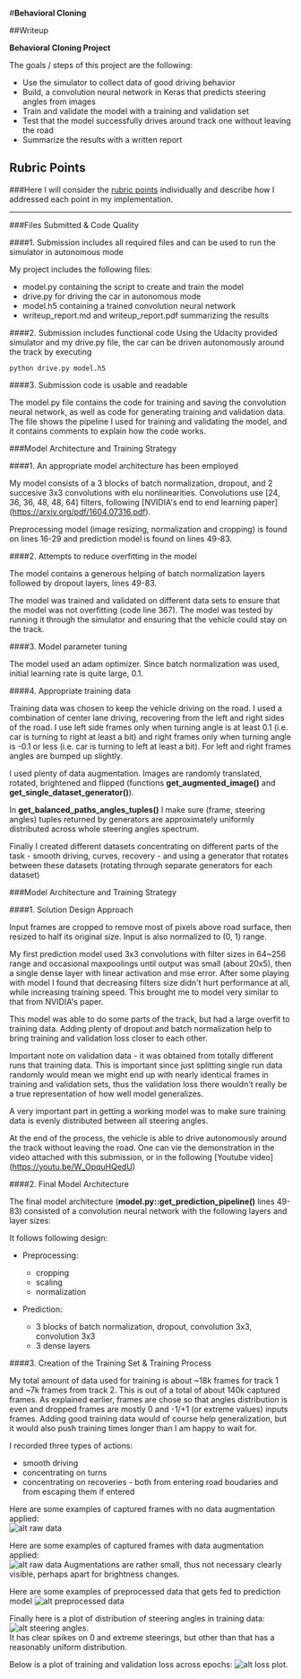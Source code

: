 #**Behavioral Cloning** 

##Writeup

**Behavioral Cloning Project**

The goals / steps of this project are the following:
* Use the simulator to collect data of good driving behavior
* Build, a convolution neural network in Keras that predicts steering angles from images
* Train and validate the model with a training and validation set
* Test that the model successfully drives around track one without leaving the road
* Summarize the results with a written report


[//]: # (Image References)

[model_image]: ./model.png "Model"
[raw_data]: ./examples/raw_data.png "Raw data"
[augmented_data]: ./examples/augmented_data.png "Augmented data"
[preprocessed_data]: ./examples/preprocessed_data.png "Preprocessed data"
[steering_angles_distribution]: ./examples/steering_angles_distribution.png "Steering angles distribution"
[loss_plot]: ./examples/loss_plot.png "Loss plot"

## Rubric Points
###Here I will consider the [rubric points](https://review.udacity.com/#!/rubrics/432/view) individually and describe how I addressed each point in my implementation.  

---
###Files Submitted & Code Quality

####1. Submission includes all required files and can be used to run the simulator in autonomous mode

My project includes the following files:  
* model.py containing the script to create and train the model  
* drive.py for driving the car in autonomous mode  
* model.h5 containing a trained convolution neural network  
* writeup_report.md and writeup_report.pdf summarizing the results

####2. Submission includes functional code
Using the Udacity provided simulator and my drive.py file, the car can be driven autonomously around the track by executing 
```
python drive.py model.h5
```

####3. Submission code is usable and readable

The model.py file contains the code for training and saving the convolution neural network, as well as code for generating training and validation data. The file shows the pipeline I used for training and validating the model, and it contains comments to explain how the code works.

###Model Architecture and Training Strategy

####1. An appropriate model architecture has been employed

My model consists of a 3 blocks of batch normalization, dropout, and 2 succesive 3x3 convolutions with elu nonlinearities. Convolutions use [24, 36, 36, 48, 48, 64] filters, following [NVIDIA's end to end learning paper] (https://arxiv.org/pdf/1604.07316.pdf).

Preprocessing model (image resizing, normalization and cropping) is found on lines 16-29 and prediction model is found on lines 49-83.

####2. Attempts to reduce overfitting in the model

The model contains a generous helping of batch normalization layers followed by dropout layers, lines 49-83.

The model was trained and validated on different data sets to ensure that the model was not overfitting (code line 367). The model was tested by running it through the simulator and ensuring that the vehicle could stay on the track.

####3. Model parameter tuning

The model used an adam optimizer. Since batch normalization was used, initial learning rate is quite large, 0.1.

####4. Appropriate training data

Training data was chosen to keep the vehicle driving on the road. I used a combination of center lane driving, recovering from the left and right sides of the road. I use left side frames only when turning angle is at least 0.1 (i.e. car is turning to right at least a bit) and right frames only when turning angle is -0.1 or less (i.e. car is turning to left at least a bit). For left and right frames angles are bumped up slightly.

I used plenty of data augmentation. Images are randomly translated, rotated, brightened and flipped (functions __get\_augmented\_image()__ and __get\_single\_dataset\_generator()__).

In __get\_balanced\_paths\_angles\_tuples()__ I make sure (frame, steering angles) tuples returned by generators are approximately uniformly distributed across whole steering angles spectrum.

Finally I created different datasets concentrating on different parts of the task - smooth driving, curves, recovery - and using a generator that rotates between these datasets (rotating through separate generators for each dataset)

###Model Architecture and Training Strategy

####1. Solution Design Approach

Input frames are cropped to remove most of pixels above road surface, then resized to half its original size. Input is also normalized to (0, 1) range.

My first prediction model used 3x3 convolutions with filter sizes in 64~256 range and occasional maxpoolings until output was small (about 20x5), then a single dense layer with linear activation and mse error. After some playing with model I found that decreasing filters size didn't hurt performance at all, while increasing training speed. This brought me to model very similar to that from NVIDIA's paper.

This model was able to do some parts of the track, but had a large overfit to training data. Adding plenty of dropout and batch normalization help to bring training and validation loss closer to each other.

Important note on validation data - it was obtained from totally different runs that training data. This is important since just splitting single run data randomly would mean we might end up with nearly identical frames in training and validation sets, thus the validation loss there wouldn't really be a true representation of how well model generalizes.

A very important part in getting a working model was to make sure training data is evenly distributed between all steering angles.

At the end of the process, the vehicle is able to drive autonomously around the track without leaving the road.
One can vie the demonstration in the video attached with this submission, or in the following [Youtube video] (https://youtu.be/W_OpquHQedU)

####2. Final Model Architecture

The final model architecture (__model.py::get\_prediction_pipeline()__ lines 49-83) consisted of a convolution neural network with the following layers and layer sizes:

It follows following design:

* Preprocessing:  
	- cropping  
	- scaling  
	- normalization  

* Prediction:
	- 3 blocks of batch normalization, dropout, convolution 3x3, convolution 3x3
	- 3 dense layers

####3. Creation of the Training Set & Training Process

My total amount of data used for training is about ~18k frames for track 1 and ~7k frames from track 2. This is out of a total of about 140k captured frames. As explained earlier, frames are chose so that angles distribution is even and dropped frames are mostly 0 and -1/+1 (or extreme values) inputs frames. Adding good training data would of course help generalization, but it would also push training times longer than I am happy to wait for. 

I recorded three types of actions:  
* smooth driving  
* concentrating on turns  
* concentrating on recoveries - both from entering road boudaries and from escaping them if entered

Here are some examples of captured frames with no data augmentation applied:  
![alt raw data][raw_data]

Here are some examples of captured frames with data augmentation applied:  
![alt raw data][augmented_data]
Augmentations are rather small, thus not necessary clearly visible, perhaps apart for brightness changes.

Here are some examples of preprocessed data that gets fed to prediction model
![alt preprocessed data][preprocessed_data]

Finally here is a plot of distribution of steering angles in training data:
![alt steering angles][steering_angles_distribution].  
It has clear spikes on 0 and extreme steerings, but other than that has a reasonably uniform distribution.

Below is a plot of training and validation loss across epochs:
![alt loss plot][loss_plot].  

